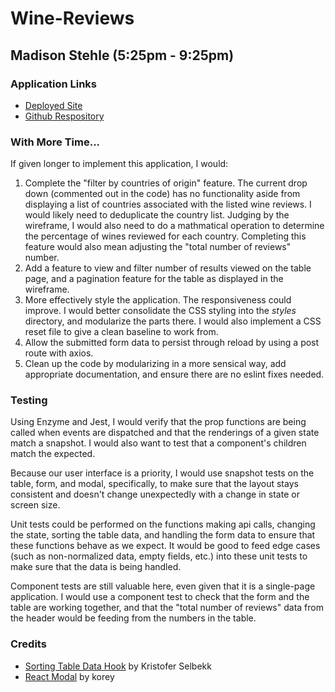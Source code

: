 # Wine-Reviews
## Madison Stehle (5:25pm - 9:25pm)


### Application Links
- [Deployed Site]()
- [Github Respository]()


### With More Time...

If given longer to implement this application, I would:

1. Complete the "filter by countries of origin" feature. The current drop down (commented out in the code) has no functionality aside from displaying a list of countries associated with the listed wine reviews. I would likely need to deduplicate the country list. Judging by the wireframe, I would also need to do a mathmatical operation to determine the percentage of wines reviewed for each country. Completing this feature would also mean adjusting the "total number of reviews" number.
2. Add a feature to view and filter number of results viewed on the table page, and a pagination feature for the table as displayed in the wireframe. 
3. More effectively style the application. The responsiveness could improve. I would better consolidate the CSS styling into the _styles_ directory, and modularize the parts there. I would also implement a CSS reset file to give a clean baseline to work from. 
4. Allow the submitted form data to persist through reload by using a post route with axios.
5. Clean up the code by modularizing in a more sensical way, add appropriate documentation, and ensure there are no eslint fixes needed.


### Testing

Using Enzyme and Jest, I would verify that the prop functions are being called when events are dispatched and that the renderings of a given state match a snapshot. I would also want to test that a component's children match the expected.

Because our user interface is a priority, I would use snapshot tests on the table, form, and modal, specifically, to make sure that the layout stays consistent and doesn't change unexpectedly with a change in state or screen size.

Unit tests could be performed on the functions making api calls, changing the state, sorting the table data, and handling the form data to ensure that these functions behave as we expect. It would be good to feed edge cases (such as non-normalized data, empty fields, etc.) into these unit tests to make sure that the data is being handled.

Component tests are still valuable here, even given that it is a single-page application. I would use a component test to check that the form and the table are working together, and that the "total number of reviews" data from the header would be feeding from the numbers in the table.


### Credits
- [Sorting Table Data Hook](https://www.smashingmagazine.com/2020/03/sortable-tables-react/) by Kristofer Selbekk 
- [React Modal](https://dev.to/adeyemiadekore2/how-to-build-a-reusable-and-responsive-modal-in-react-from-scratch-1o0f) by korey